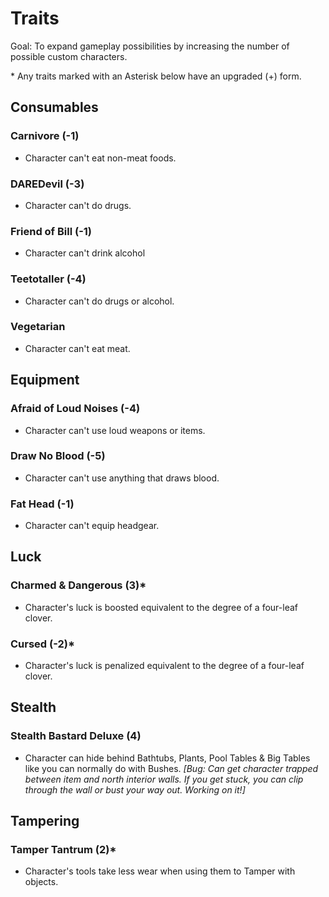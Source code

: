 ﻿# Traits

Goal: To expand gameplay possibilities by increasing the number of possible custom characters.

\* Any traits marked with an Asterisk below have an upgraded (+) form.

## Consumables

### Carnivore (-1)
- Character can't eat non-meat foods.

### DAREDevil (-3)
- Character can't do drugs.

### Friend of Bill (-1)
- Character can't drink alcohol

### Teetotaller (-4)
- Character can't do drugs or alcohol.

### Vegetarian
- Character can't eat meat.

## Equipment

### Afraid of Loud Noises (-4)
- Character can't use loud weapons or items.

### Draw No Blood (-5)
- Character can't use anything that draws blood.

### Fat Head (-1)
- Character can't equip headgear. 

## Luck

### Charmed & Dangerous (3)*
- Character's luck is boosted equivalent to the degree of a four-leaf clover.

### Cursed (-2)*
- Character's luck is penalized equivalent to the degree of a four-leaf clover.

## Stealth

### Stealth Bastard Deluxe (4)
- Character can hide behind Bathtubs, Plants, Pool Tables & Big Tables like you can normally do with Bushes.
*[Bug: Can get character trapped between item and north interior walls. If you get stuck, you can clip through the wall or bust your way out. Working on it!]*

## Tampering

### Tamper Tantrum (2)*
- Character's tools take less wear when using them to Tamper with objects.